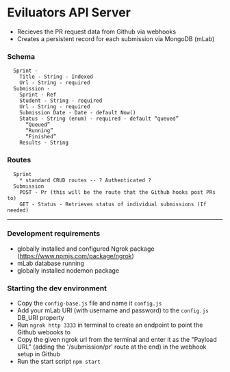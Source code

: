 # Eviluators API Server

* Recieves the PR request data from Github via webhooks
* Creates a persistent record for each submission via MongoDB (mLab)

### Schema

```
  Sprint -
    Title - String - Indexed
    Url - String - required
  Submission -
    Sprint - Ref
    Student - String - required
    Url - String - required
    Submission Date - Date - default Now()
    Status - String (enum) - required - default “queued”
      “Queued”
      “Running”
      “Finished”
    Results - String
```

### Routes

```
  Sprint
    * standard CRUD routes -- ? Authenticated ?
  Submission
    POST - Pr (this will be the route that the Github hooks post PRs to)
    GET - Status - Retrieves status of individual submissions (If needed)
```

---

### Development requirements

* globally installed and configured Ngrok package (https://www.npmjs.com/package/ngrok)
* mLab database running
* globally installed nodemon package

### Starting the dev environment

* Copy the `config-base.js` file and name it `config.js`
* Add your mLab URI (with username and password) to the `config.js` DB_URI property
* Run `ngrok http 3333` in terminal to create an endpoint to point the Github webooks to
* Copy the given ngrok url from the terminal and enter it as the "Payload URL" (adding the '/submission/pr' route at the end) in the webhook setup in Github
* Run the start script `npm start`
